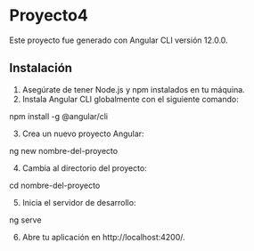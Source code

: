 # Proyecto4

Este proyecto fue generado con Angular CLI versión 12.0.0.

## Instalación

1. Asegúrate de tener Node.js y npm instalados en tu máquina.
2. Instala Angular CLI globalmente con el siguiente comando:

npm install -g @angular/cli

3. Crea un nuevo proyecto Angular:

ng new nombre-del-proyecto

4. Cambia al directorio del proyecto:

cd nombre-del-proyecto

5. Inicia el servidor de desarrollo:

ng serve

6. Abre tu aplicación en http://localhost:4200/.
